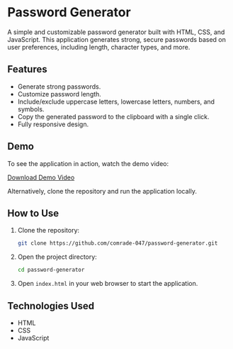 # Password Generator

A simple and customizable password generator built with HTML, CSS, and JavaScript. This application generates strong, secure passwords based on user preferences, including length, character types, and more.

## Features

- Generate strong passwords.
- Customize password length.
- Include/exclude uppercase letters, lowercase letters, numbers, and symbols.
- Copy the generated password to the clipboard with a single click.
- Fully responsive design.

## Demo

To see the application in action, watch the demo video:

[Download Demo Video](./demo.mov)

Alternatively, clone the repository and run the application locally.

## How to Use

1. Clone the repository:
   ```bash
   git clone https://github.com/comrade-047/password-generator.git
   ```

2. Open the project directory:
   ```bash
   cd password-generator
   ```

3. Open `index.html` in your web browser to start the application.

## Technologies Used

- HTML
- CSS
- JavaScript


